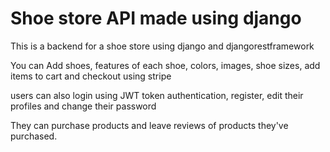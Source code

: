# Shoe store API made using django

This is a backend for a shoe store using django and djangorestframework

You can Add shoes, features of each shoe, colors, images, shoe sizes, add items to cart and checkout using stripe

users can also login using JWT token authentication, register, edit their profiles and change their password

They can purchase products and leave reviews of products they've purchased.



